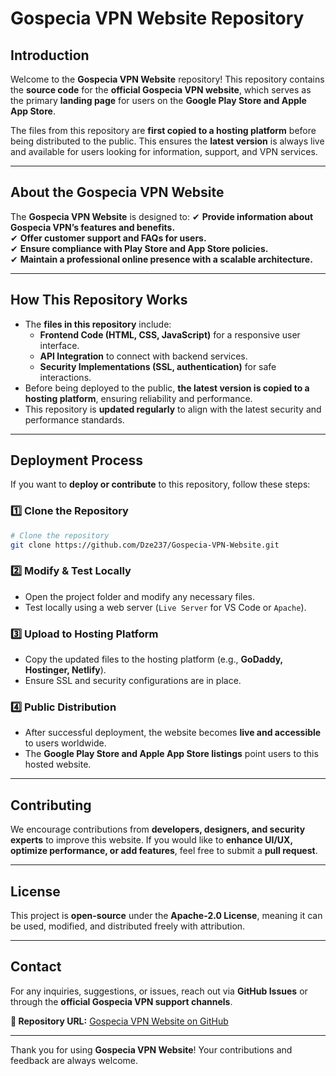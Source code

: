 # **Gospecia VPN Website Repository**

## **Introduction**
Welcome to the **Gospecia VPN Website** repository! This repository contains the **source code** for the **official Gospecia VPN website**, which serves as the primary **landing page** for users on the **Google Play Store and Apple App Store**.

The files from this repository are **first copied to a hosting platform** before being distributed to the public. This ensures the **latest version** is always live and available for users looking for information, support, and VPN services.

---

## **About the Gospecia VPN Website**
The **Gospecia VPN Website** is designed to:
✔ **Provide information about Gospecia VPN’s features and benefits.**  
✔ **Offer customer support and FAQs for users.**  
✔ **Ensure compliance with Play Store and App Store policies.**  
✔ **Maintain a professional online presence with a scalable architecture.**  

---

## **How This Repository Works**
- The **files in this repository** include:
  - **Frontend Code (HTML, CSS, JavaScript)** for a responsive user interface.
  - **API Integration** to connect with backend services.
  - **Security Implementations (SSL, authentication)** for safe interactions.
- Before being deployed to the public, **the latest version is copied to a hosting platform**, ensuring reliability and performance.
- This repository is **updated regularly** to align with the latest security and performance standards.

---

## **Deployment Process**
If you want to **deploy or contribute** to this repository, follow these steps:

### **1️⃣ Clone the Repository**
```bash
# Clone the repository
git clone https://github.com/Dze237/Gospecia-VPN-Website.git
```

### **2️⃣ Modify & Test Locally**
- Open the project folder and modify any necessary files.
- Test locally using a web server (`Live Server` for VS Code or `Apache`).

### **3️⃣ Upload to Hosting Platform**
- Copy the updated files to the hosting platform (e.g., **GoDaddy, Hostinger, Netlify**).
- Ensure SSL and security configurations are in place.

### **4️⃣ Public Distribution**
- After successful deployment, the website becomes **live and accessible** to users worldwide.
- The **Google Play Store and Apple App Store listings** point users to this hosted website.

---

## **Contributing**
We encourage contributions from **developers, designers, and security experts** to improve this website. If you would like to **enhance UI/UX, optimize performance, or add features**, feel free to submit a **pull request**.

---

## **License**
This project is **open-source** under the **Apache-2.0 License**, meaning it can be used, modified, and distributed freely with attribution.

---

## **Contact**
For any inquiries, suggestions, or issues, reach out via **GitHub Issues** or through the **official Gospecia VPN support channels**.

**🔗 Repository URL:** [Gospecia VPN Website on GitHub](https://github.com/Dze237/Gospecia-VPN-Website)

---

Thank you for using **Gospecia VPN Website**! Your contributions and feedback are always welcome.

